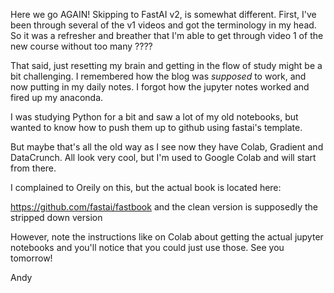 Here we go AGAIN!
Skipping to FastAI v2, is somewhat different.  First, I've been through several of the v1 videos and got the terminology in my head.  So it was a refresher and breather
that I'm able to get through video 1 of the new course without too many ????

That said, just resetting my brain and getting in the flow of study might be a bit challenging.
I remembered how the blog was *supposed* to work, and now putting in my daily notes.
I forgot how the jupyter notes worked and fired up my anaconda.

I was studying Python for a bit and saw a lot of my old notebooks, but wanted to know how to push them up to github using fastai's template.

But maybe that's all the old way as I see now they have Colab, Gradient and DataCrunch.
All look very cool, but I'm used to Google Colab and will start from there.  

I complained to Oreily on this, but the actual book is located here:

https://github.com/fastai/fastbook
and the clean version is supposedly the stripped down version

However, note the instructions like on Colab about getting the actual jupyter notebooks and you'll notice that you could just use those.
See you tomorrow!

Andy
